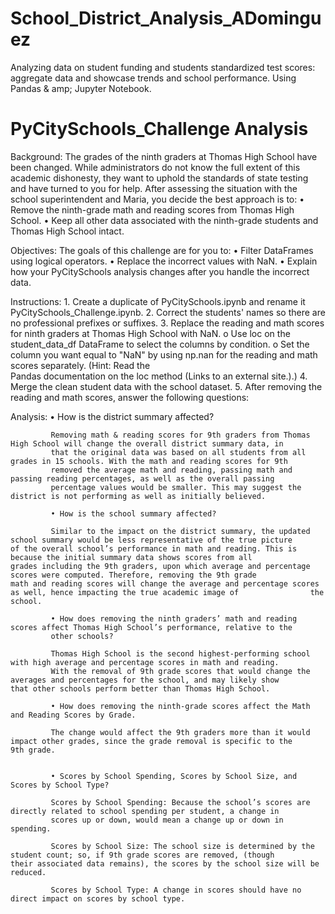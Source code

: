 # School_District_Analysis_ADominguez
Analyzing data on student funding and students standardized test scores: aggregate data and showcase trends and school performance.
Using Pandas & amp; Jupyter Notebook.


  # PyCitySchools_Challenge Analysis
  Background: The grades of the ninth graders at Thomas High School have been changed. While administrators do not know the full extent               of this academic dishonesty, they want to uphold the standards of state testing and have turned to you for help.
              After assessing the situation with the school superintendent and Maria, you decide the best approach is to:
              •	Remove the ninth-grade math and reading scores from Thomas High School.
              •	Keep all other data associated with the ninth-grade students and Thomas High School intact.
              
  Objectives: The goals of this challenge are for you to:
              •	Filter DataFrames using logical operators.
              •	Replace the incorrect values with NaN.
              •	Explain how your PyCitySchools analysis changes after you handle the incorrect data.  

  Instructions:
              1.	Create a duplicate of PyCitySchools.ipynb and rename it PyCitySchools_Challenge.ipynb.
              2.	Correct the students' names so there are no professional prefixes or suffixes.
              3.	Replace the reading and math scores for ninth graders at Thomas High School with NaN.
                  o	Use loc on the student_data_df DataFrame to select the columns by condition.
                  o	Set the column you want equal to "NaN" by using np.nan for the reading and math scores separately. (Hint: Read the  
                  Pandas documentation on the loc method (Links to an external site.).)
              4.	Merge the clean student data with the school dataset.
              5.	After removing the reading and math scores, answer the following questions:

  Analysis:
             • How is the district summary affected?
             
             Removing math & reading scores for 9th graders from Thomas High School will change the overall district summary data, in   
             that the original data was based on all students from all grades in 15 schools. With the math and reading scores for 9th   
             removed the average math and reading, passing math and passing reading percentages, as well as the overall passing 
             percentage values would be smaller. This may suggest the district is not performing as well as initially believed.
             
             • How is the school summary affected?
             
             Similar to the impact on the district summary, the updated school summary would be less representative of the true picture              of the overall school’s performance in math and reading. This is because the initial summary data shows scores from all                  grades including the 9th graders, upon which average and percentage scores were computed. Therefore, removing the 9th grade              math and reading scores will change the average and percentage scores as well, hence impacting the true academic image of                the school.
             
             • How does removing the ninth graders’ math and reading scores affect Thomas High School’s performance, relative to the   
             other schools?
             
             Thomas High School is the second highest-performing school with high average and percentage scores in math and reading.  
             With the removal of 9th grade scores that would change the averages and percentages for the school, and may likely show                  that other schools perform better than Thomas High School.
             
             • How does removing the ninth-grade scores affect the Math and Reading Scores by Grade.
             
             The change would affect the 9th graders more than it would impact other grades, since the grade removal is specific to the              9th grade.
             
            
             • Scores by School Spending, Scores by School Size, and Scores by School Type? 
              
             Scores by School Spending: Because the school’s scores are directly related to school spending per student, a change in    
             scores up or down, would mean a change up or down in spending. 
             
             Scores by School Size: The school size is determined by the student count; so, if 9th grade scores are removed, (though                  their associated data remains), the scores by the school size will be reduced. 

             Scores by School Type: A change in scores should have no direct impact on scores by school type.
 

    
    
